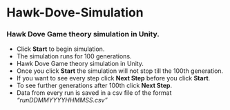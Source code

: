 # Hawk-Dove-Simulation

### Hawk Dove Game theory simulation in Unity.

* Click **Start** to begin simulation.
* The simulation runs for 100 generations.
* Hawk Dove Game theory simulation in Unity.
* Once you click **Start** the simulation will not stop till the 100th generation.
* If you want to see every step click **Next Step** before you click **Start**.
* To see further generations after 100th click **Next Step**.
* Data from every run is saved in a csv file of the format *“runDDMMYYYYHHMMSS.csv”*
